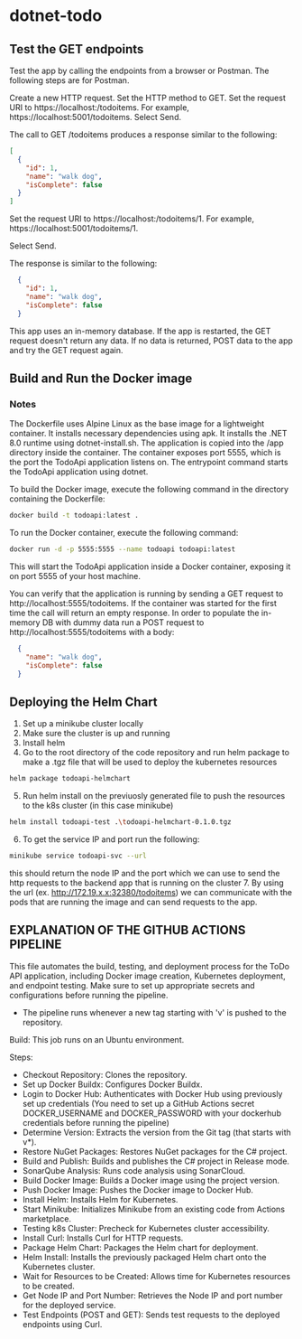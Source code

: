 # dotnet-todo

## Test the GET endpoints

Test the app by calling the endpoints from a browser or Postman. The following steps are for Postman.

  Create a new HTTP request.
  Set the HTTP method to GET.
  Set the request URI to https://localhost:<port>/todoitems. For example, https://localhost:5001/todoitems.
  Select Send.

The call to GET /todoitems produces a response similar to the following:

```json
[
  {
    "id": 1,
    "name": "walk dog",
    "isComplete": false
  }
]
```

  Set the request URI to https://localhost:<port>/todoitems/1. For example, https://localhost:5001/todoitems/1.

  Select Send.

  The response is similar to the following:

```json
  {
    "id": 1,
    "name": "walk dog",
    "isComplete": false
  }
```

This app uses an in-memory database. If the app is restarted, the GET request doesn't return any data. If no data is returned, POST data to the app and try the GET request again.

## Build and Run the Docker image

### Notes
The Dockerfile uses Alpine Linux as the base image for a lightweight container.
It installs necessary dependencies using apk.
It installs the .NET 8.0 runtime using dotnet-install.sh.
The application is copied into the /app directory inside the container.
The container exposes port 5555, which is the port the TodoApi application listens on.
The entrypoint command starts the TodoApi application using dotnet.


To build the Docker image, execute the following command in the directory containing the Dockerfile:

```bash
docker build -t todoapi:latest .
```

To run the Docker container, execute the following command:

```bash
docker run -d -p 5555:5555 --name todoapi todoapi:latest
```

This will start the TodoApi application inside a Docker container, exposing it on port 5555 of your host machine.

You can verify that the application is running by sending a GET request to http://localhost:5555/todoitems. If the container was started for the first time the call will return an empty response. In order to populate the in-memory DB with dummy data run a POST request to http://localhost:5555/todoitems with a body:

```json
  {
    "name": "walk dog",
    "isComplete": false
  }
```

## Deploying the Helm Chart

1. Set up a minikube cluster locally
2. Make sure the cluster is up and running
3. Install helm
4. Go to the root directory of the code repository and run helm package to make a .tgz file that will be used to deploy the kubernetes resources
```bash
helm package todoapi-helmchart
```
5. Run helm install on the previuosly generated file to push the resources to the k8s cluster (in this case minikube)
```bash
helm install todoapi-test .\todoapi-helmchart-0.1.0.tgz
```
6. To get the service IP and port run the following:
```bash
minikube service todoapi-svc --url
```
this should return the node IP and the port which we can use to send the http requests to the backend app that is running on the cluster
7. By using the url (ex. http://172.19.x.x:32380/todoitems) we can communicate with the pods that are running the image and can send requests to the app.

## EXPLANATION OF THE GITHUB ACTIONS PIPELINE

This file automates the build, testing, and deployment process for the ToDo API application, including Docker image creation, Kubernetes deployment, and endpoint testing. Make sure to set up appropriate secrets and configurations before running the pipeline.

- The pipeline runs whenever a new tag starting with 'v' is pushed to the repository.

Build: This job runs on an Ubuntu environment.

Steps:

- Checkout Repository: Clones the repository.
- Set up Docker Buildx: Configures Docker Buildx.
- Login to Docker Hub: Authenticates with Docker Hub using previously set up credentials (You need to set up a GitHub Actions secret DOCKER_USERNAME and DOCKER_PASSWORD with your dockerhub credentials before running the pipeline)
- Determine Version: Extracts the version from the Git tag (that starts with v*).
- Restore NuGet Packages: Restores NuGet packages for the C# project.
- Build and Publish: Builds and publishes the C# project in Release mode.
- SonarQube Analysis: Runs code analysis using SonarCloud.
- Build Docker Image: Builds a Docker image using the project version.
- Push Docker Image: Pushes the Docker image to Docker Hub.
- Install Helm: Installs Helm for Kubernetes.
- Start Minikube: Initializes Minikube from an existing code from Actions marketplace.
- Testing k8s Cluster: Precheck for Kubernetes cluster accessibility.
- Install Curl: Installs Curl for HTTP requests.
- Package Helm Chart: Packages the Helm chart for deployment.
- Helm Install: Installs the previously packaged Helm chart onto the Kubernetes cluster.
- Wait for Resources to be Created: Allows time for Kubernetes resources to be created.
- Get Node IP and Port Number: Retrieves the Node IP and port number for the deployed service.
- Test Endpoints (POST and GET): Sends test requests to the deployed endpoints using Curl.
